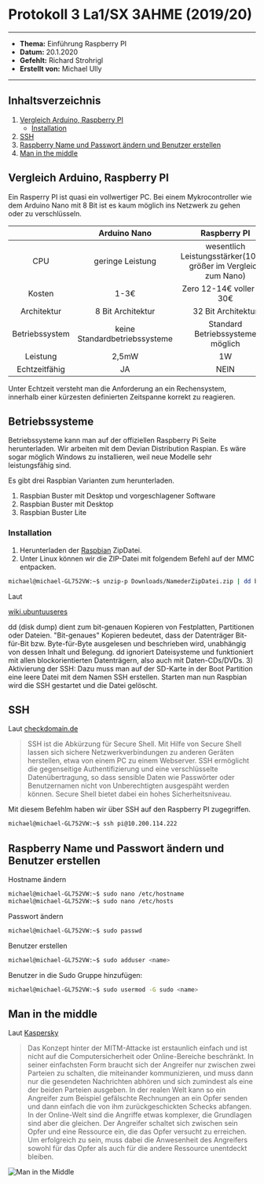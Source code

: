 # Protokoll 3 La1/SX 3AHME (2019/20)
--------------
 * **Thema:** Einführung Raspberry PI
  * **Datum:** 20.1.2020
  * **Gefehlt:** Richard Strohrigl
  * **Erstellt von:** Michael Ully 
  --------------------------------------------------
  ## Inhaltsverzeichnis
  1.  [Vergleich Arduino, Raspberry PI](#vergleich-arduino-raspberry-pi)
      * [Installation](#installation)
  2.  [SSH](#ssh)
  3.  [Raspberry Name und Passwort ändern und Benutzer erstellen](#raspberry-name-und-passwort-ändern-und-benutzer-erstellen)
  4.  [Man in the middle](#man-in-the-middle)
      
   ## Vergleich Arduino, Raspberry PI
   Ein Rasperry PI ist quasi ein vollwertiger PC. Bei einem Mykrocontroller wie dem Arduino Nano mit 8 Bit ist es kaum möglich ins Netzwerk zu gehen oder zu verschlüsseln.
   
   
   |      | Arduino Nano | Raspberry PI |
   |:----:|:------------:|:------------:|
   | CPU  | geringe Leistung | wesentlich Leistungsstärker(1000x größer im Vergleich zum Nano)|
   | Kosten | 1-3€ | Zero 12-14€ voller RPI 30€ |
   | Architektur | 8 Bit Architektur | 32 Bit Architektur |
   | Betriebssystem | keine Standardbetriebssysteme | Standard Betriebssysteme möglich |
   | Leistung | 2,5mW | 1W |
   | Echtzeitfähig | JA | NEIN |
   
   Unter Echtzeit versteht man die Anforderung an ein Rechensystem, innerhalb einer kürzesten definierten Zeitspanne korrekt zu reagieren.
   
   ## Betriebssysteme
   
   Betriebssysteme kann man auf der offiziellen Raspberry Pi Seite herunterladen. Wir arbeiten mit dem Devian Distribution Raspian. Es wäre sogar möglich 
   Windows zu installieren, weil neue Modelle sehr leistungsfähig sind.
   
   Es gibt drei Raspbian Varianten zum herunterladen.
   1) Raspbian Buster mit Desktop und vorgeschlagener Software
   2) Raspbian Buster mit Desktop
   3) Raspbian Buster Lite 
   
   ### Installation
   
   1) Herunterladen der [Raspbian](https://www.raspberrypi.org/downloads/raspbian/) ZipDatei.
   2) Unter Linux können wir die ZIP-Datei mit folgendem Befehl auf der MMC entpacken.
   ````bash
michael@michael-GL752VW:~$ unzip-p Downloads/NamederZipDatei.zip | dd bs=4M of=/dev/nmcblk0
````
Laut 

[wiki.ubuntuuseres](https://wiki.ubuntuusers.de/dd/)

dd (disk dump) dient zum bit-genauen Kopieren von Festplatten, Partitionen oder Dateien. "Bit-genaues" Kopieren bedeutet, dass der Datenträger Bit-für-Bit bzw. Byte-für-Byte ausgelesen und beschrieben wird, unabhängig von dessen Inhalt und Belegung. dd ignoriert Dateisysteme und funktioniert mit allen blockorientierten Datenträgern, also auch mit Daten-CDs/DVDs.
  3) Aktivierung der SSH: Dazu muss man auf der SD-Karte in der Boot Partition eine leere Datei mit dem Namen SSH erstellen. Starten man nun Raspbian wird die SSH gestartet und die Datei gelöscht.
  
  ## SSH
  Laut [checkdomain.de](https://www.checkdomain.de/hosting/lexikon/ssh/)
  
> SSH ist die Abkürzung für Secure Shell. Mit Hilfe von Secure Shell lassen sich sichere Netzwerkverbindungen zu anderen Geräten herstellen, etwa von einem PC zu einem Webserver. SSH ermöglicht die gegenseitige Authentifizierung und eine verschlüsselte Datenübertragung, so dass sensible Daten wie Passwörter oder Benutzernamen nicht von Unberechtigten ausgespäht werden können. Secure Shell bietet dabei ein hohes Sicherheitsniveau.

Mit diesem Befehlm haben wir über SSH auf den Raspberry PI zugegriffen.

 ````bash
michael@michael-GL752VW:~$ ssh pi@10.200.114.222
````

## Raspberry Name und Passwort ändern und Benutzer erstellen

Hostname ändern

 ````bash
michael@michael-GL752VW:~$ sudo nano /etc/hostname
michael@michael-GL752VW:~$ sudo nano /etc/hosts
````
Passwort ändern

 ````bash
michael@michael-GL752VW:~$ sudo passwd
````
Benutzer erstellen

 ````bash
michael@michael-GL752VW:~$ sudo adduser <name>
````
Benutzer in die Sudo Gruppe hinzufügen:

````bash
michael@michael-GL752VW:~$ sudo usermod -G sudo <name>
````
## Man in the middle

Laut [Kaspersky](https://www.kaspersky.de/blog/was-ist-eine-man-in-the-middle-attacke/905/)

>Das Konzept hinter der MITM-Attacke ist erstaunlich einfach und ist nicht auf die Computersicherheit oder Online-Bereiche beschränkt. In seiner einfachsten Form braucht sich der Angreifer nur zwischen zwei Parteien zu schalten, die miteinander kommunizieren, und muss dann nur die gesendeten Nachrichten abhören und sich zumindest als eine der beiden Parteien ausgeben. In der realen Welt kann so ein Angreifer zum Beispiel gefälschte Rechnungen an ein Opfer senden und dann einfach die von ihm zurückgeschickten Schecks abfangen. In der Online-Welt sind die Angriffe etwas komplexer, die Grundlagen sind aber die gleichen. Der Angreifer schaltet sich zwischen sein Opfer und eine Ressource ein, die das Opfer versucht zu erreichen. Um erfolgreich zu sein, muss dabei die Anwesenheit des Angreifers sowohl für das Opfer als auch für die andere Ressource unentdeckt bleiben.

![Man in the Middle](https://wiki.botfrei.de/images/7/73/Mitm.jpg)


   
